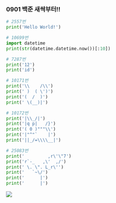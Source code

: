 ### 0901 백준 새싹부터!!

```python
# 2557번
print('Hello World!')

# 10699번
import datetime
print(str(datetime.datetime.now())[:10])

# 7287번
print('12')
print('id')

# 10171번
print('\\    /\\')
print(' )  ( \')')
print('(  /  )')
print(' \(__)|')

# 10172번
print('|\\_/|')
print('|q p|   /}')
print('( 0 )"""\\')
print('|"^"`    |')
print('||_/=\\\\__|')

# 25083번
print('         ,r\'\"7')
print('r`-_   ,\'  ,/')
print(' \. \". L_r\'')
print('   `~\/')
print('      |')
print('      |')


```

![](C:\Users\elly1\AppData\Roaming\marktext\images\2022-09-01-21-36-01-image.png)
